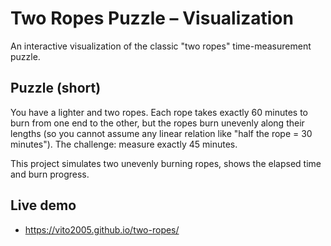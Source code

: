 # Two Ropes Puzzle – Visualization

An interactive visualization of the classic "two ropes" time-measurement puzzle.

## Puzzle (short)

You have a lighter and two ropes. Each rope takes exactly 60 minutes to burn from one end to the other, but the ropes burn unevenly along their lengths (so you cannot assume any linear relation like "half the rope = 30 minutes"). The challenge: measure exactly 45 minutes.

This project simulates two unevenly burning ropes, shows the elapsed time and burn progress.

## Live demo

- https://vito2005.github.io/two-ropes/
